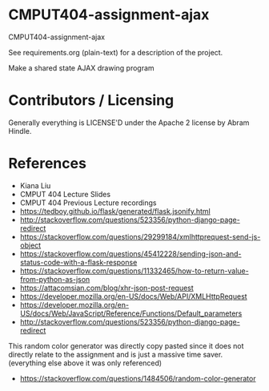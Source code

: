CMPUT404-assignment-ajax
==============================

CMPUT404-assignment-ajax

See requirements.org (plain-text) for a description of the project.

Make a shared state AJAX drawing program

Contributors / Licensing
========================

Generally everything is LICENSE'D under the Apache 2 license by Abram Hindle.

References
========================
- Kiana Liu <br>
- CMPUT 404 Lecture Slides <br>
- CMPUT 404 Previous Lecture recordings <br>
- https://tedboy.github.io/flask/generated/flask.jsonify.html
- http://stackoverflow.com/questions/523356/python-django-page-redirect
- https://stackoverflow.com/questions/29299184/xmlhttprequest-send-js-object
- https://stackoverflow.com/questions/45412228/sending-json-and-status-code-with-a-flask-response
- https://stackoverflow.com/questions/11332465/how-to-return-value-from-python-as-json
- https://attacomsian.com/blog/xhr-json-post-request
- https://developer.mozilla.org/en-US/docs/Web/API/XMLHttpRequest
- https://developer.mozilla.org/en-US/docs/Web/JavaScript/Reference/Functions/Default_parameters
- http://stackoverflow.com/questions/523356/python-django-page-redirect

This random color generator was directly copy pasted since it does not directly relate to the assignment and is just a
massive time saver. (everything else above it was only referenced)
- https://stackoverflow.com/questions/1484506/random-color-generator